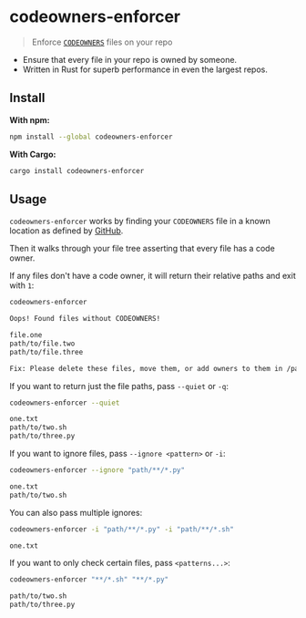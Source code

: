 # codeowners-enforcer

> Enforce [`CODEOWNERS`](https://help.github.com/en/articles/about-code-owners) files on your repo

- Ensure that every file in your repo is owned by someone.
- Written in Rust for superb performance in even the largest repos.

## Install

**With npm:**

```sh
npm install --global codeowners-enforcer
```

**With Cargo:**

```sh
cargo install codeowners-enforcer
```

## Usage

`codeowners-enforcer` works by finding your `CODEOWNERS` file in a known
location as defined by [GitHub](https://help.github.com/en/articles/about-code-owners).

Then it walks through your file tree asserting that every file has a code owner.

If any files don't have a code owner, it will return their relative paths and
exit with `1`:

```sh
codeowners-enforcer
```

```txt
Oops! Found files without CODEOWNERS!

file.one
path/to/file.two
path/to/file.three

Fix: Please delete these files, move them, or add owners to them in /path/to/CODEOWNERS
```

If you want to return just the file paths, pass `--quiet` or `-q`:

```sh
codeowners-enforcer --quiet
```

```txt
one.txt
path/to/two.sh
path/to/three.py
```

If you want to ignore files, pass `--ignore <pattern>` or `-i`:

```sh
codeowners-enforcer --ignore "path/**/*.py"
```

```txt
one.txt
path/to/two.sh
```

You can also pass multiple ignores:

```sh
codeowners-enforcer -i "path/**/*.py" -i "path/**/*.sh"
```

```txt
one.txt
```

If you want to only check certain files, pass `<patterns...>`:

```sh
codeowners-enforcer "**/*.sh" "**/*.py"
```

```txt
path/to/two.sh
path/to/three.py
```
